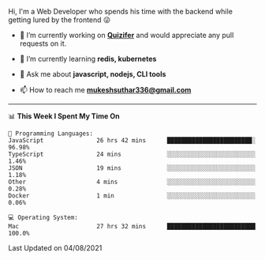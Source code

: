 Hi, I'm a Web Developer who spends his time with the backend while getting lured by the frontend 😜

- 🔭 I’m currently working on **[Quizifer](https://github.com/SutharMukesh/Quizifer/)** and would appreciate any pull requests on it.

- 🌱 I’m currently learning **redis, kubernetes**

- 💬 Ask me about **javascript, nodejs, CLI tools**

- 📫 How to reach me **mukeshsuthar336@gmail.com**

---
<!--START_SECTION:waka-->
📊 **This Week I Spent My Time On** 

```text
💬 Programming Languages: 
JavaScript               26 hrs 42 mins      ████████████████████████░   96.98% 
TypeScript               24 mins             ░░░░░░░░░░░░░░░░░░░░░░░░░   1.46% 
JSON                     19 mins             ░░░░░░░░░░░░░░░░░░░░░░░░░   1.18% 
Other                    4 mins              ░░░░░░░░░░░░░░░░░░░░░░░░░   0.28% 
Docker                   1 min               ░░░░░░░░░░░░░░░░░░░░░░░░░   0.06%

💻 Operating System: 
Mac                      27 hrs 32 mins      █████████████████████████   100.0%

```


 Last Updated on 04/08/2021
<!--END_SECTION:waka-->
